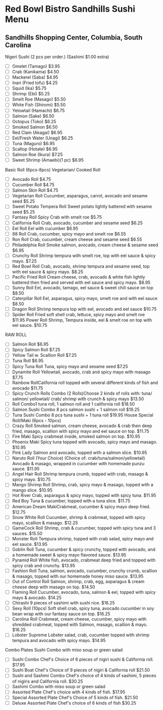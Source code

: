 # Red Bowl Bistro Sandhills Sushi Menu
## Sandhills Shopping Center, Columbia, South Carolina 

Nigeri Sushi (2 pcs per order.) (Sashimi $1.00 extra)
- [ ] Omelet (Tamago) $3.95
- [ ] Crab (Kanikama) $4.50
- [ ] Mackerel (Saba) $4.95
- [ ] Inari (Fried tofu) $4.25
- [ ] Squid (Ika) $5.75
- [ ] Shrimp (Ebi) $5.25
- [ ] Smelt Roe (Masago) $5.50
- [ ] White Fish (Shiromi) $5.50
- [ ] Yelowtail (Hamachi) $6.75
- [ ] Salmon (Sake) $6.50
- [ ] Octopus (Toko) $6.25
- [ ] Smoked Salmon $6.50
- [ ] Red Clam (Akagai) $6.95
- [ ] Eel/Fresh Water (Unagi) $6.25
- [ ] Tuna (Maguro) $6.95
- [ ] Scallop (Hotate) $6.95
- [ ] Salmon Roe (Ikura) $7.25
- [ ] Sweet Shrimp (Amaebi)(1 pc) $6.95

Basic Roll (6pcs-8pcs)
Vegetarian/ Cooked Roll
- [ ] Avocado Roll $4.75
- [ ] Cucumber Roll $4.75
- [ ] Salmon Skin Roll $4.75
- [ ] Vegetarian Roll Cucumber, asparagus, carrot, avocado and sesame seed $5.25
- [ ] Sweet Potato Tempera Roll Sweet potato lightly battered with sesame seed $5.25
- [ ] Fantasy Roll Spicy Crab with smelt roe $5.75
- [ ] California Roll Crab, avocado, cucumber and sesame seed $6.25
- [ ] Eel Roll Eel with cucumber $6.95
- [ ] 88 Roll Crab, cucumber, spicy mayo and smelt roe $6.55
- [ ] Ron Roll Crab, cucumber, cream cheese and sesame seed $6.55
- [ ] Philadelphia Roll Smoke salmon, avocado, cream cheese & sesame seed $6.95
- [ ] Crunchy Roll Shrimp tempura with smelt roe, top with eel sauce & spicy mayo. $7.25
- [ ] Red Bowl Roll Crab, avocado, shrimp tempura and sesame seed, top with eel sauce & spicy mayo. $8.25
- [ ] Pacific Fried Roll Cream cheese, crab, avocado & white fish lightly battered then fried and served with eel sauce and spicy mayo. $8.95
- [ ] Sunny Roll Eel, avocado, tamago, eel sauce & sweet chili sauce on top $8.50
- [ ] Caterpillar Roll Eel, asparagus, spicy mayo, smelt roe and with eel sauce $8.50
- [ ] Dragon Roll Shrimp tempura top with eel, avocado and eel sauce $10.75
- [ ] Spider Roll Fried soft shell crab, lettuce, spicy mayo and smelt roe $11.95
  Power Roll Shrimp, Tempura inside, eel & smelt roe on top with eel sauce. $10.75

RAW ROLL
- [ ] Salmon Roll $6.95
- [ ] Spicy Salmon Roll $7.25
- [ ] Yellow Tail w. Scallion Roll $7.25
- [ ] Tuna Roll $6.95
- [ ] Spicy Tuna Roll Tuna, spicy mayo and sesame seed $7.25
- [ ] Dynamite Roll Yellowtail, avocado, crab and spicy mayo with masago $7.75
- [ ] Rainbow RollCalifornia roll topped with several different kinds of fish and avocado $11.75
- [ ] Spicy Crunch Rolls Combo (2 Rolls)Choose 2 kinds of rolls with: tuna/ salmon/ yellowtail/ crab/ shrimp with crunch & spicy mayo $13.50
- [ ] Roll Combo1 tuna roll, 1 salmon roll and 1 california roll $18.50
- [ ] Salmon Sushi Combo 8 pcs salmon sushi + 1 salmon roll $19.25 
- [ ] Tuna Sushi Combo 8 pcs tuna sushi + 1 tuna roll $19.95
House Special Roll/Maki (6pcs - 10pcs)
- [ ] Crazy Roll Smoked salmon, cream cheese, avocado & crab then deep fried, masago, scallion with spicy mayo and eel sauce on top. $11.75
- [ ] Fire Maki Spicy crabmeat inside, smoked salmon on top. $10.95
- [ ] Phoenix Maki Spicy tuna topped with avocado, spicy mayo and masago. $10.95
- [ ] Pink Lady Salmon and avocado, topped with a salmon slice. $10.95
- [ ] Naruto Roll (Your Choice) (Choice of: crab/tuna/salmon/yellowtail) Avocado & masago, wrapped in cucumber with homemade punzu sauce. $11.95
- [ ] Angel Hair Roll Shrimp tempura crumb, topped with crab, masago & spicy mayo. $10.75
- [ ] Mango Shrimp Roll Shrimp, crab, spicy mayo & masago, topped with a mango slice. $10.95
- [ ] Hot River Crab, asparagus & spicy mayo, topped with spicy tuna. $11.95
- [ ] Red Boy Tuna & cucumber, topped with a tuna slice. $11.75
- [ ] American Dream MakiCrabmeat, cucumber & spicy mayo deep fried. $12.75
- [ ] Snow White Roll Cucumber, shrimp & crabmeat, topped with spicy mayo, scallion & masago. $12.25
- [ ] GameCock Roll Shrimp, crab & cucumber, topped with spicy tuna and 3 sauces. $15.50
- [ ] Monster Roll Tempura shrimp, topped with crab salad, spicy mayo and eel sauce. $13.95
- [ ] Goblin Roll Tuna, cucumber & spicy crunchy, topped with avocado, and a homemade sweet & spicy mayo flavored sauce. $13.95
- [ ] Pyramid Roll White fish, avocado, crabmeat deep fried and topped with spicy crab and crunchy. $13.95
- [ ] Fashion Roll Tuna, salmon, avocado, cucumber, crunchy crumb, scallion & masago, topped with our homemade honey miso sauce. $13.95
- [ ] Out of Control Roll Salmon, shrimp, crab, egg, asparagus & cream cheese deep with masago on top. $14.50
- [ ] Flaming Roll Cucumber, avocado, tuna, salmon & eel, topped with spicy mayo & avocado. $14.25
- [ ] Chirashi 9 pieces of sashimi with sushi rice. $16.25
- [ ] Sexy Roll (10pcs) Soft shell crab, spicy tuna, avocado cucumber in soy bean wrap with our fantasy sauce on top. $16.25
- [ ] Carolina Roll Crabmeat, cream cheese, cucumber, spicy mayo with shredded crabmeat, topped with Salmon, masago, scallion & mayo. $16.25
- [ ] Lobster Supreme Lobster salad, crab, cucumber topped with shrimp tempura and avocado with spicy mayo. $14.95

Combo Plates
Sushi Combo with miso soup or green salad
- [ ] Sushi Combo Chef's Choice of 6 pieces of nigiri sushi & California roll. $17.95
- [ ] Sushi Boat Chef's Choice of 9 pieces of nigiri & California roll $21.50
- [ ] Sushi and Sashimi Combo Chef's choice of 4 kinds of sashimi, 5 pieces of nigiris and California roll. $30.25
- [ ] Sashimi Combo with miso soup or green salad
- [ ] Assorted Plate Chef's choice with 4 kinds of fish. $17.95
- [ ] Special Assorted Plate Chef's Choice of 5 kinds of fish. $21.50
- [ ] Deluxe Assorted Plate Chef's choice of 6 kinds of fish $30.25 

